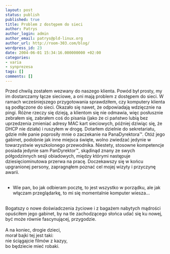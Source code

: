 ```yaml
---
layout: post
status: publish
published: true
title: Problem z dostępem do sieci
author: Patrys
author_login: admin
author_email: patrys@pld-linux.org
author_url: http://room-303.com/blog/
wordpress_id: 23
date: 2004-06-01 15:34:16.000000000 +02:00
categories:
- varia
- synprezesa
tags: []
comments: []
---
```

Przed chwilą zostałem wezwany do naszego klienta. Powód był prosty, my im dostarczamy łącze sieciowe, a oni mają problem z dostępem do sieci. W ramach wcześniejszego przygotowania sprawdziłem, czy komputery klienta są podłączone do sieci. Okazało się nawet, że odpowiadają wdzięcznie na pingi. Różne rzeczy się dzieją, a klientom się nie odmawia, więc posłusznie zebrałem się, zabrałem coś do pisania (jako że ci państwo lubią bez uprzedzenia zmieniać adresy MAC kart sieciowych, później dziwiąc się, że DHCP nie działa) i ruszyłem w drogę. Dotarłem dzielnie do sekretariatu, gdzie miłe panie poprosiły mnie o zaczekanie na PanaDyrektora&trade;. Otóż jego gabinet, podobnie jak inne miejsca święte, wolno zwiedzać jedynie w towarzystwie wyszkolonego przewodnika. Niestety, stosowne kompetencje posiada jedynie sam PanDyrektor&trade;, skądinąd znany ze swych półgodzinnych sesji obiadowych, między którymi następuje dziesięciominutowa przerwa na pracę. Doczekawszy się w końcu upgranionej persony, zapragnąłem poznać cel mojej wizyty i przyczynę awarii.<br />
<br />
- Wie pan, bo jak odbieram pocztę, to jest wszystko w porządku, ale jak włączam przeglądarkę, to mi się momentalnie komputer wiesza...<br />
<br />
Bogatszy o nowe doświadczenia życiowe i z bagażem nabytych mądrości opuściłem jego gabinet, by na tle zachodzącego słońca udać się ku nowej, być może równie fascynującej, przygodzie.<br />
<br />
A na koniec, drogie dzieci,<br />
morał bajki tej jest taki:<br />
nie ściągajcie filmów z kazyy,<br />
bo będziecie mieć robaki.
